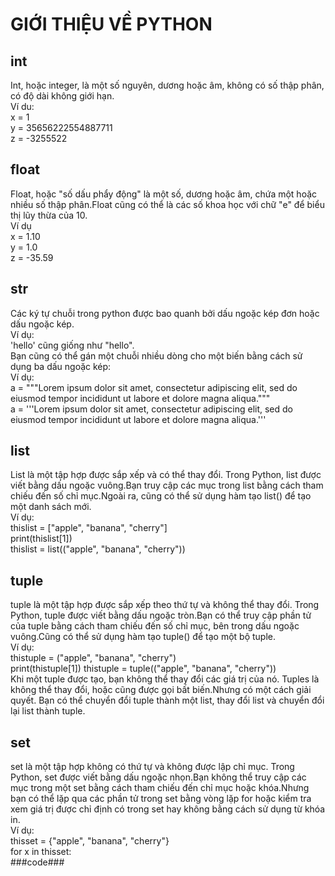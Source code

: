 # GIỚI THIỆU VỀ PYTHON

## int

Int, hoặc integer, là một số nguyên, dương hoặc âm, không có số thập phân, có độ dài không giới hạn.
<br>
Ví du:
<br>
x = 1
<br>
y = 35656222554887711
<br>
z = -3255522

## float

Float, hoặc "số dấu phẩy động" là một số, dương hoặc âm, chứa một hoặc nhiều số thập phân.Float cũng có thể là các số khoa học với chữ "e" để biểu thị lũy thừa của 10.
<br>
Ví dụ
<br>
x = 1.10
<br>
y = 1.0
<br>
z = -35.59

## str

Các ký tự chuỗi trong python được bao quanh bởi dấu ngoặc kép đơn hoặc dấu ngoặc kép.
<br>
Ví dụ:
<br>
'hello' cũng giống như "hello".
<br>
Bạn cũng có thể gán một chuỗi nhiều dòng cho một biến bằng cách sử dụng ba dấu ngoặc kép:
<br>
Ví dụ:
<br>
a = """Lorem ipsum dolor sit amet,
consectetur adipiscing elit,
sed do eiusmod tempor incididunt
ut labore et dolore magna aliqua."""
<br>
a = '''Lorem ipsum dolor sit amet,
consectetur adipiscing elit,
sed do eiusmod tempor incididunt
ut labore et dolore magna aliqua.'''

## list

List là một tập hợp được sắp xếp và có thể thay đổi. Trong Python, list được viết bằng dấu ngoặc vuông.Bạn truy cập các mục trong list bằng cách tham chiếu đến số chỉ mục.Ngoài ra, cũng có thể sử dụng hàm tạo list() để tạo một danh sách mới.<br>
Ví dụ:<br>
thislist = ["apple", "banana", "cherry"]<br>
print(thislist[1])<br>
thislist = list(("apple", "banana", "cherry"))<br>

## tuple

tuple là một tập hợp được sắp xếp theo thứ tự và không thể thay đổi. Trong Python, tuple được viết bằng dấu ngoặc tròn.Bạn có thể truy cập phần tử của tuple bằng cách tham chiếu đến số chỉ mục, bên trong dấu ngoặc vuông.Cũng có thể sử dụng hàm tạo tuple() để tạo một bộ tuple.<br>
Ví dụ:<br>
thistuple = ("apple", "banana", "cherry")<br>
print(thistuple[1])<pr>
thistuple = tuple(("apple", "banana", "cherry"))<br>
Khi một tuple được tạo, bạn không thể thay đổi các giá trị của nó. Tuples là không thể thay đổi, hoặc cũng được gọi bất biến.Nhưng có một cách giải quyết. Bạn có thể chuyển đổi tuple thành một list, thay đổi list và chuyển đổi lại list thành tuple.<br>

## set

set là một tập hợp không có thứ tự và không được lập chỉ mục. Trong Python, set được viết bằng dấu ngoặc nhọn.Bạn không thể truy cập các mục trong một set bằng cách tham chiếu đến chỉ mục hoặc khóa.Nhưng bạn có thể lặp qua các phần tử trong set bằng vòng lặp for hoặc kiểm tra xem giá trị được chỉ định có trong set hay không bằng cách sử dụng từ khóa in.<br>
Ví dụ:<br>
thisset = {"apple", "banana", "cherry"}<br>
for x in thisset:<br>
###code###<br>

